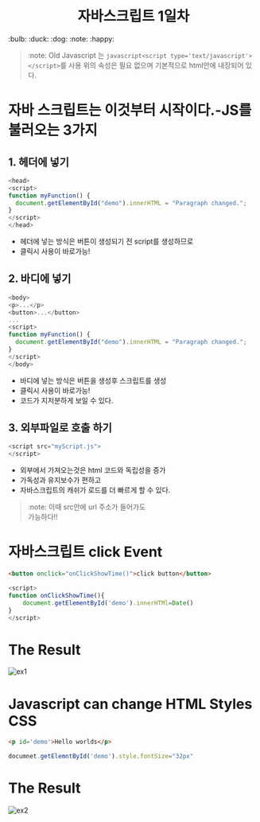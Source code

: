 <h1 align="center">자바스크립트 1일차</h1>
:bulb: :duck: :dog: :note: :happy:
  
  
> :note: Old Javascript 는 ```javascript<script type='text/javascript'></script>```를 사용
> 위의 속성은 필요 없으며 기본적으로 html안에 내장되어 있다.

# **자바 스크립트는 이것부터 시작이다.-JS를 불러오는 3가지**
## 1. 헤더에 넣기
```javascript
<head>
<script>
function myFunction() {
  document.getElementById("demo").innerHTML = "Paragraph changed.";
}
</script>
</head>
```  

- 헤더에 넣는 방식은 버튼이 생성되기 전 script를 생성하므로  
- 클릭시 사용이 바로가능!  
## 2. 바디에 넣기
```javascript
<body>
<p>...</p>
<button>...</button>
...
<script>
function myFunction() {
  document.getElementById("demo").innerHTML = "Paragraph changed.";
}
</script>
</body>
```
  
- 바디에 넣는 방식은 버튼을 생성후 스크립트를 생성 
- 클릭시 사용이 바로가능!  
- 코드가 지저분하게 보일 수 있다.  
## 3. 외부파일로 호출 하기
```javascript
<script src="myScript.js">
</script>
```
- 외부에서 가져오는것은 html 코드와 독립성을 증가
- 가독성과 유지보수가 편하고
- 자바스크립트의 캐쉬가 로드를 더 빠르게 할 수 있다.

>:note: 이때 <script src=""></script> src안에 url 주소가 들어가도  
>가능하다!!

# **자바스크립트 click Event**
```html
<button onclick="onClickShowTime()">click button</button>
```


```javascript
<script>
function onClickShowTime(){
    document.getElementById('demo').innerHTMl=Date()
}
</script>
```
# The Result
![ex1](https://user-images.githubusercontent.com/32647144/65873791-0560cf00-e3bf-11e9-81b7-22deb002cde5.png)

# **Javascript can change HTML Styles CSS**
```html
<p id='demo'>Hello worlds</p>
```
```javascript
documnet.getElemntById('demo').style.fontSize="32px"
```
# The Result
![ex2](https://user-images.githubusercontent.com/32647144/65873998-9c2d8b80-e3bf-11e9-850f-ae2888853233.png)

